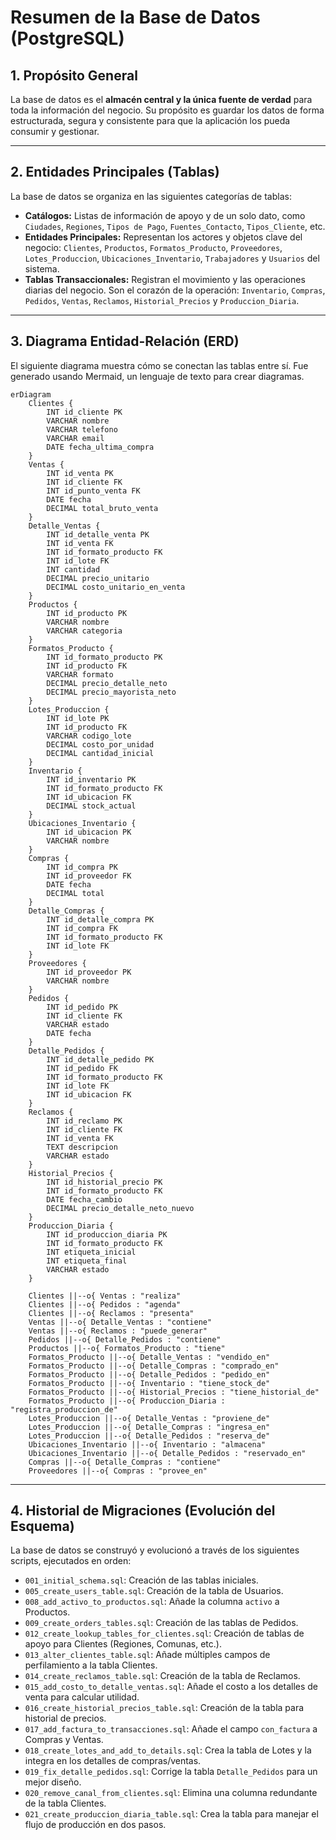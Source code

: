 # Resumen de la Base de Datos (PostgreSQL)

## 1. Propósito General

La base de datos es el **almacén central y la única fuente de verdad** para toda la información del negocio. Su propósito es guardar los datos de forma estructurada, segura y consistente para que la aplicación los pueda consumir y gestionar.

---

## 2. Entidades Principales (Tablas)

La base de datos se organiza en las siguientes categorías de tablas:

*   **Catálogos:** Listas de información de apoyo y de un solo dato, como `Ciudades`, `Regiones`, `Tipos de Pago`, `Fuentes_Contacto`, `Tipos_Cliente`, etc.
*   **Entidades Principales:** Representan los actores y objetos clave del negocio: `Clientes`, `Productos`, `Formatos_Producto`, `Proveedores`, `Lotes_Produccion`, `Ubicaciones_Inventario`, `Trabajadores` y `Usuarios` del sistema.
*   **Tablas Transaccionales:** Registran el movimiento y las operaciones diarias del negocio. Son el corazón de la operación: `Inventario`, `Compras`, `Pedidos`, `Ventas`, `Reclamos`, `Historial_Precios` y `Produccion_Diaria`.

---

## 3. Diagrama Entidad-Relación (ERD)

El siguiente diagrama muestra cómo se conectan las tablas entre sí. Fue generado usando Mermaid, un lenguaje de texto para crear diagramas.

```mermaid
erDiagram
    Clientes {
        INT id_cliente PK
        VARCHAR nombre
        VARCHAR telefono
        VARCHAR email
        DATE fecha_ultima_compra
    }
    Ventas {
        INT id_venta PK
        INT id_cliente FK
        INT id_punto_venta FK
        DATE fecha
        DECIMAL total_bruto_venta
    }
    Detalle_Ventas {
        INT id_detalle_venta PK
        INT id_venta FK
        INT id_formato_producto FK
        INT id_lote FK
        INT cantidad
        DECIMAL precio_unitario
        DECIMAL costo_unitario_en_venta
    }
    Productos {
        INT id_producto PK
        VARCHAR nombre
        VARCHAR categoria
    }
    Formatos_Producto {
        INT id_formato_producto PK
        INT id_producto FK
        VARCHAR formato
        DECIMAL precio_detalle_neto
        DECIMAL precio_mayorista_neto
    }
    Lotes_Produccion {
        INT id_lote PK
        INT id_producto FK
        VARCHAR codigo_lote
        DECIMAL costo_por_unidad
        DECIMAL cantidad_inicial
    }
    Inventario {
        INT id_inventario PK
        INT id_formato_producto FK
        INT id_ubicacion FK
        DECIMAL stock_actual
    }
    Ubicaciones_Inventario {
        INT id_ubicacion PK
        VARCHAR nombre
    }
    Compras {
        INT id_compra PK
        INT id_proveedor FK
        DATE fecha
        DECIMAL total
    }
    Detalle_Compras {
        INT id_detalle_compra PK
        INT id_compra FK
        INT id_formato_producto FK
        INT id_lote FK
    }
    Proveedores {
        INT id_proveedor PK
        VARCHAR nombre
    }
    Pedidos {
        INT id_pedido PK
        INT id_cliente FK
        VARCHAR estado
        DATE fecha
    }
    Detalle_Pedidos {
        INT id_detalle_pedido PK
        INT id_pedido FK
        INT id_formato_producto FK
        INT id_lote FK
        INT id_ubicacion FK
    }
    Reclamos {
        INT id_reclamo PK
        INT id_cliente FK
        INT id_venta FK
        TEXT descripcion
        VARCHAR estado
    }
    Historial_Precios {
        INT id_historial_precio PK
        INT id_formato_producto FK
        DATE fecha_cambio
        DECIMAL precio_detalle_neto_nuevo
    }
    Produccion_Diaria {
        INT id_produccion_diaria PK
        INT id_formato_producto FK
        INT etiqueta_inicial
        INT etiqueta_final
        VARCHAR estado
    }

    Clientes ||--o{ Ventas : "realiza"
    Clientes ||--o{ Pedidos : "agenda"
    Clientes ||--o{ Reclamos : "presenta"
    Ventas ||--o{ Detalle_Ventas : "contiene"
    Ventas ||--o{ Reclamos : "puede_generar"
    Pedidos ||--o{ Detalle_Pedidos : "contiene"
    Productos ||--o{ Formatos_Producto : "tiene"
    Formatos_Producto ||--o{ Detalle_Ventas : "vendido_en"
    Formatos_Producto ||--o{ Detalle_Compras : "comprado_en"
    Formatos_Producto ||--o{ Detalle_Pedidos : "pedido_en"
    Formatos_Producto ||--o{ Inventario : "tiene_stock_de"
    Formatos_Producto ||--o{ Historial_Precios : "tiene_historial_de"
    Formatos_Producto ||--o{ Produccion_Diaria : "registra_produccion_de"
    Lotes_Produccion ||--o{ Detalle_Ventas : "proviene_de"
    Lotes_Produccion ||--o{ Detalle_Compras : "ingresa_en"
    Lotes_Produccion ||--o{ Detalle_Pedidos : "reserva_de"
    Ubicaciones_Inventario ||--o{ Inventario : "almacena"
    Ubicaciones_Inventario ||--o{ Detalle_Pedidos : "reservado_en"
    Compras ||--o{ Detalle_Compras : "contiene"
    Proveedores ||--o{ Compras : "provee_en"
```

---

## 4. Historial de Migraciones (Evolución del Esquema)

La base de datos se construyó y evolucionó a través de los siguientes scripts, ejecutados en orden:

- `001_initial_schema.sql`: Creación de las tablas iniciales.
- `005_create_users_table.sql`: Creación de la tabla de Usuarios.
- `008_add_activo_to_productos.sql`: Añade la columna `activo` a Productos.
- `009_create_orders_tables.sql`: Creación de las tablas de Pedidos.
- `012_create_lookup_tables_for_clientes.sql`: Creación de tablas de apoyo para Clientes (Regiones, Comunas, etc.).
- `013_alter_clientes_table.sql`: Añade múltiples campos de perfilamiento a la tabla Clientes.
- `014_create_reclamos_table.sql`: Creación de la tabla de Reclamos.
- `015_add_costo_to_detalle_ventas.sql`: Añade el costo a los detalles de venta para calcular utilidad.
- `016_create_historial_precios_table.sql`: Creación de la tabla para historial de precios.
- `017_add_factura_to_transacciones.sql`: Añade el campo `con_factura` a Compras y Ventas.
- `018_create_lotes_and_add_to_details.sql`: Crea la tabla de Lotes y la integra en los detalles de compras/ventas.
- `019_fix_detalle_pedidos.sql`: Corrige la tabla `Detalle_Pedidos` para un mejor diseño.
- `020_remove_canal_from_clientes.sql`: Elimina una columna redundante de la tabla Clientes.
- `021_create_produccion_diaria_table.sql`: Crea la tabla para manejar el flujo de producción en dos pasos.
